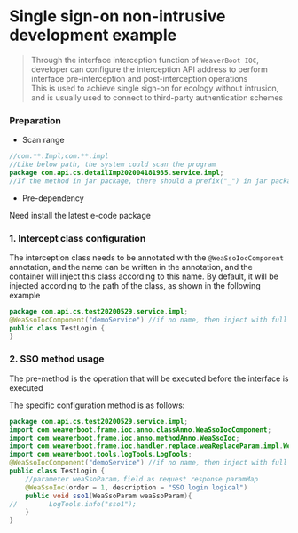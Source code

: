 # Single sign-on non-intrusive development example

> Through the interface interception function of `WeaverBoot IOC`, developer can configure the interception API address to perform interface pre-interception and post-interception operations<br>
> This is used to achieve single sign-on for ecology without intrusion, and is usually used to connect to third-party authentication schemes

### Preparation

- Scan range
```java
//com.**.Impl;com.**.impl
//Like below path, the system could scan the program
package com.api.cs.detailImp202004181935.service.impl;
//If the method in jar package, there should a prefix("_") in jar package naem like _xxx.jar
```

- Pre-dependency

Need install the latest e-code package

### 1. Intercept class configuration
The interception class needs to be annotated with the `@WeaSsoIocComponent` annotation, and the name can be written in the annotation, and the container will inject this class according to this name. By default, it will be injected according to the path of the class, as shown in the following example

```java
package com.api.cs.test20200529.service.impl;
@WeaSsoIocComponent("demoService") //if no name, then inject with full path
public class TestLogin {
}
```

### 2. SSO method usage
The pre-method is the operation that will be executed before the interface is executed

The specific configuration method is as follows:

```java
package com.api.cs.test20200529.service.impl;
import com.weaverboot.frame.ioc.anno.classAnno.WeaSsoIocComponent;
import com.weaverboot.frame.ioc.anno.methodAnno.WeaSsoIoc;
import com.weaverboot.frame.ioc.handler.replace.weaReplaceParam.impl.WeaSsoParam;
import com.weaverboot.tools.logTools.LogTools;
@WeaSsoIocComponent("demoService") //if no name, then inject with full path
public class TestLogin {
    //parameter weaSsoParam，field as request response paramMap
    @WeaSsoIoc(order = 1, description = "SSO login logical")
    public void sso1(WeaSsoParam weaSsoParam){
//        LogTools.info("sso1");
    }
}
```
